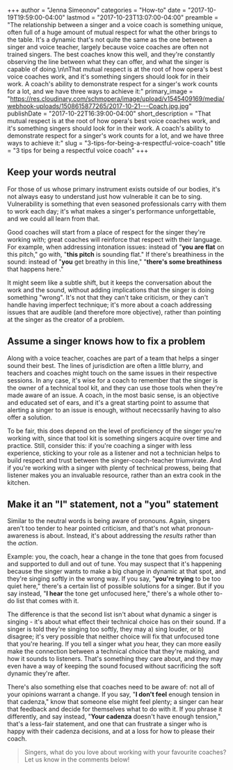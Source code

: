 +++
author = "Jenna Simeonov"
categories = "How-to"
date = "2017-10-19T19:59:00-04:00"
lastmod = "2017-10-23T13:07:00-04:00"
preamble = "The relationship between a singer and a voice coach is something unique, often full of a huge amount of mutual respect for what the other brings to the table. It's a dynamic that's not quite the same as the one between a singer and voice teacher, largely because voice coaches are often not trained singers. The best coaches know this well, and they're constantly observing the line between what they can offer, and what the singer is capable of doing.\n\nThat mutual respect is at the root of how opera's best voice coaches work, and it's something singers should look for in their work. A coach's ability to demonstrate respect for a singer's work counts for a lot, and we have three ways to achieve it:"
primary_image = "https://res.cloudinary.com/schmopera/image/upload/v1545409169/media/webhook-uploads/1508615877265/2017-10-21---Coach.jpg.jpg"
publishDate = "2017-10-22T16:39:00-04:00"
short_description = "That mutual respect is at the root of how opera&#039;s best voice coaches work, and it&#039;s something singers should look for in their work. A coach&#039;s ability to demonstrate respect for a singer&#039;s work counts for a lot, and we have three ways to achieve it:"
slug = "3-tips-for-being-a-respectful-voice-coach"
title = "3 tips for being a respectful voice coach"
+++

## Keep your words neutral

For those of us whose primary instrument exists outside of our bodies, it's not always easy to understand just how vulnerable it can be to sing. Vulnerability is something that even seasoned professionals carry with them to work each day; it's what makes a singer's performance unforgettable, and we could all learn from that.

Good coaches will start from a place of respect for the singer they're working with; great coaches will reinforce that respect with their language. For example, when addressing intonation issues: instead of "**you are flat** on this pitch," go with, "**this pitch** is sounding flat." If there's breathiness in the sound: instead of "**you** get breathy in this line," "**there's some breathiness** that happens here."

It might seem like a subtle shift, but it keeps the conversation about the work and the sound, without adding implications that the singer is doing something "wrong". It's not that they can't take criticism, or they can't handle having imperfect technique; it's more about a coach addressing issues that are audible (and therefore more objective), rather than pointing at the singer as the creator of a problem.

## Assume a singer knows how to fix a problem

Along with a voice teacher, coaches are part of a team that helps a singer sound their best. The lines of jurisdiction are often a little blurry, and teachers and coaches might touch on the same issues in their respective sessions. In any case, it's wise for a coach to remember that the singer is the owner of a technical tool kit, and they can use those tools when they're made aware of an issue. A coach, in the most basic sense, is an objective and educated set of ears, and it's a great starting point to assume that alerting a singer to an issue is enough, without nececssarily having to also offer a solution.

To be fair, this does depend on the level of proficiency of the singer you're working with, since that tool kit is something singers acquire over time and practice. Still, consider this: if you're coaching a singer with less experience, sticking to your role as a listener and not a technician helps to build respect and trust between the singer-coach-teacher triumvirate. And if you're working with a singer with plenty of technical prowess, being that listener makes you an invaluable resource, rather than an extra cook in the kitchen.

## Make it an "I" statement, not a "you" statement

Similar to the neutral words is being aware of pronouns. Again, singers aren't too tender to hear pointed criticism, and that's not what pronoun-awareness is about. Instead, it's about addressing the *results* rather than the *action*.

Example: you, the coach, hear a change in the tone that goes from focused and supported to dull and out of tune. You may suspect that it's happening because the singer wants to make a big change in dynamic at that spot, and they're singing softly in the wrong way. If you say, "**you're trying** to be too quiet here," there's a certain list of possible solutions for a singer. But if you say instead, "**I hear** the tone get unfocused here," there's a whole other to-do list that comes with it. 

The difference is that the second list isn't about what dynamic a singer is singing - it's about what effect their technical choice has on their sound. If a singer is told they're singing too softly, they may a) sing louder, or b) disagree; it's very possible that neither choice will fix that unfocused tone that you're hearing. If you tell a singer what *you* hear, they can more easily make the connection between a technical choice that they're making, and how it sounds to listeners. That's something they care about, and they may even have a way of keeping the sound focused without sacrificing the soft dynamic they're after.

There's also something else that coaches need to be aware of: not all of your opinions warrant a change. If you say, "**I don't feel** enough tension in that cadenza," know that someone else might feel plenty; a singer can hear that feedback and decide for themselves what to do with it. If you phrase it differently, and say instead, "**Your cadenza** doesn't have enough tension," that's a less-fair statement, and one that can frustrate a singer who is happy with their cadenza decisions, and at a loss for how to please their coach.

>Singers, what do you love about working with your favourite coaches? Let us know in the comments below!
